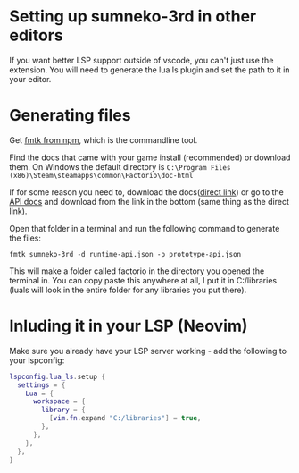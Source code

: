 # Setting up sumneko-3rd  in other editors

If you want better LSP support outside of vscode, you can't just use the extension. You will need to generate the lua ls plugin and set the path to it in your editor. 

# Generating files

Get [fmtk from npm](https://www.npmjs.com/package/factoriomod-debug), which is the commandline tool.

Find the docs that came with your game install (recommended) or download them. On Windows the default directory is ```C:\Program Files (x86)\Steam\steamapps\common\Factorio\doc-html```

If for some reason you need to, download the docs([direct link](https://lua-api.factorio.com/latest/static/archive.zip)) or go to the [API docs](https://lua-api.factorio.com/latest/) and download from the link in the bottom (same thing as the direct link).

Open that folder in a terminal and  run the following command to generate the files:

```fmtk sumneko-3rd -d runtime-api.json -p prototype-api.json```

This will make a folder called factorio in the directory you opened the terminal in. You can copy paste this anywhere at all, I put it in C:/libraries (luals will look in the entire folder for any libraries you put there).

  
# Inluding it in your LSP (Neovim)

Make sure you already have your LSP server working - add the following to your lspconfig:

```lua
lspconfig.lua_ls.setup {
  settings = {
    Lua = {
      workspace = {
        library = {
          [vim.fn.expand "C:/libraries"] = true,
        },
      },
    },
  },
}
```
